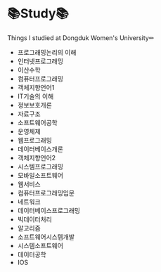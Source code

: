 # 📚Study📚
Things I studied at Dongduk Women's University✏

* 프로그래밍논리의 이해
* 인터넷프로그래밍
* 이산수학
* 컴퓨터프로그래밍
* 객체지향언어1
* IT기술의 이해
* 정보보호개론
* 자료구조
* 소프트웨어공학
* 운영체제
* 웹프로그래밍
* 데이터베이스개론
* 객체지향언어2
* 시스템프로그래밍
* 모바일소프트웨어
* 웹서비스
* 컴퓨터프로그래밍입문
* 네트워크
* 데이터베이스프로그래밍
* 빅데이터처리
* 알고리즘
* 소프트웨어시스템개발
* 시스템소프트웨어
* 데이터공학
* IOS
